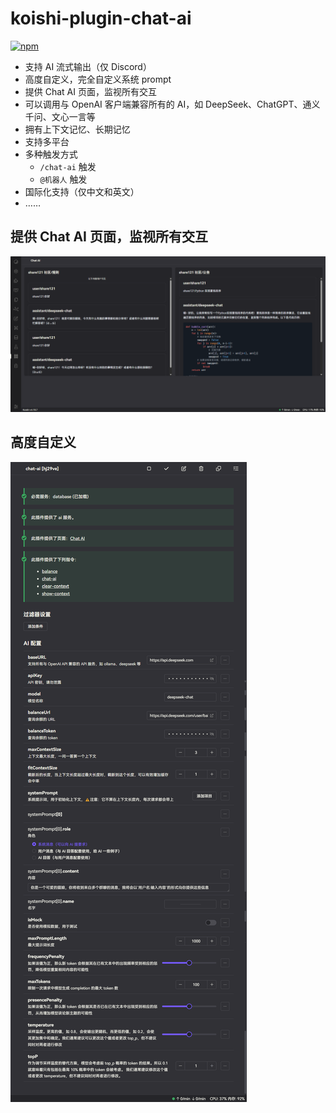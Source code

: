 # koishi-plugin-chat-ai

[![npm](https://img.shields.io/npm/v/koishi-plugin-chat-ai?style=flat-square)](https://www.npmjs.com/package/koishi-plugin-chat-ai)

- 支持 AI 流式输出（仅 Discord）
- 高度自定义，完全自定义系统 prompt
- 提供 Chat AI 页面，监视所有交互
- 可以调用与 OpenAI 客户端兼容所有的 AI，如 DeepSeek、ChatGPT、通义千问、文心一言等
- 拥有上下文记忆、长期记忆
- 支持多平台
- 多种触发方式
  - `/chat-ai` 触发
  - `@机器人` 触发
- 国际化支持（仅中文和英文）
- ……

## 提供 Chat AI 页面，监视所有交互

![chat-ai-page](chat-ai-page.png)

## 高度自定义

![高度自定义](config.png)
